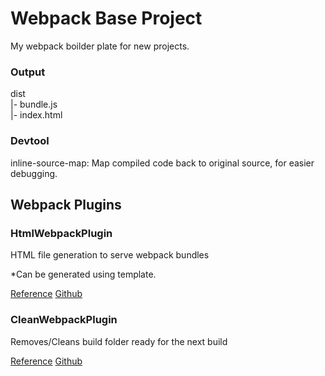 # Webpack Base Project

My webpack boilder plate for new projects.


### Output

dist  
|- bundle.js  
|- index.html


### Devtool

inline-source-map: 
Map compiled code back to original source, for easier debugging.


## Webpack Plugins

### HtmlWebpackPlugin

HTML file generation to serve webpack bundles

*Can be generated using template.

[Reference](https://webpack.js.org/guides/output-management/#setting-up-htmlwebpackplugin)
[Github](https://github.com/jantimon/html-webpack-plugin)


### CleanWebpackPlugin

Removes/Cleans build folder ready for the next build

[Reference](https://webpack.js.org/guides/output-management/#cleaning-up-the-dist-folder)
[Github](https://github.com/johnagan/clean-webpack-plugin)